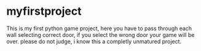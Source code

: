 # myfirstproject
This is my first python game project, here you have to pass through each wall selecting correct door, if you select the wrong door your game will be over.
please do not judge, i know this a completly unmatured project.
